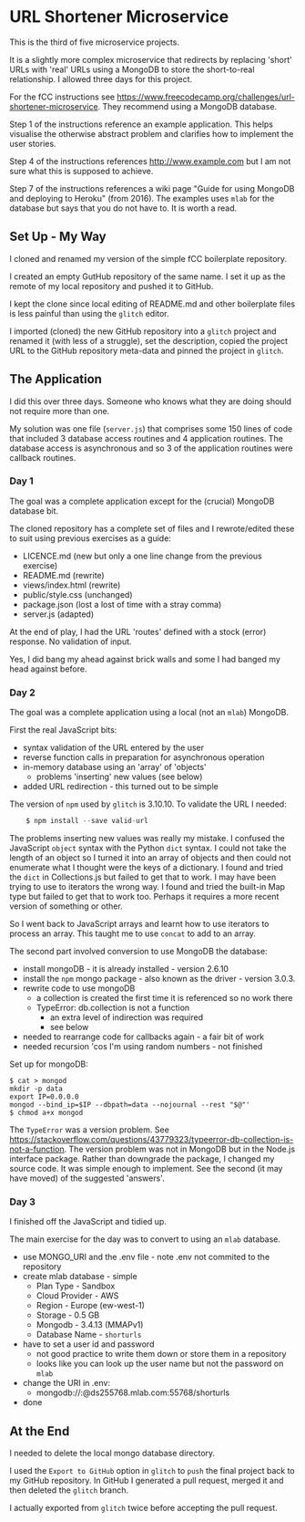 # URL Shortener Microservice

This is the third of five microservice projects.

It is a slightly more complex microservice that redirects by replacing 'short' URLs with 'real' URLs using a MongoDB to store the short-to-real relationship.
I allowed three days for this project.

For the fCC instructions see <https://www.freecodecamp.org/challenges/url-shortener-microservice>.
They recommend using a MongoDB database.

Step 1 of the instructions reference an example application.
This helps visualise the otherwise abstract problem and clarifies how to implement the user stories.

Step 4 of the instructions references <http://www.example.com> but I am not sure what this is supposed to achieve.

Step 7 of the instructions references a wiki page "Guide for using MongoDB and deploying to Heroku" (from 2016).
The examples uses `mlab` for the database but says that you do not have to.
It is worth a read.


## Set Up - My Way

I cloned and renamed my version of the simple fCC boilerplate repository.

I created an empty GutHub repository of the same name.
I set it up as the remote of my local repository and pushed it to GitHub.

I kept the clone since local editing of README.md and other boilerplate files is less painful than using the `glitch` editor.

I imported (cloned) the new GitHub repository into a `glitch` project and renamed it (with less of a struggle),
set the description, copied the project URL to the GitHub repository meta-data and pinned the project in `glitch`.

## The Application

I did this over three days.
Someone who knows what they are doing should not require more than one.

My solution was one file (`server.js`) that comprises some 150 lines of code that included 3 database access routines and 4 application routines.
The database access is asynchronous and so 3 of the application routines were callback routines.

### Day 1

The goal was a complete application except for the (crucial) MongoDB database bit.

The cloned repository has a complete set of files and I rewrote/edited these to suit using previous exercises as a guide:

  * LICENCE.md (new but only a one line change from the previous exercise)
  * README.md (rewrite)
  * views/index.html (rewrite)
  * public/style.css (unchanged)
  * package.json (lost a lost of time with a stray comma)
  * server.js (adapted)

At the end of play, I had the URL 'routes' defined with a stock (error) response.
No validation of input.

Yes, I did bang my ahead against brick walls and some I had banged my head against before.


### Day 2

The goal was a complete application using a local (not an `mlab`) MongoDB.

First the real JavaScript bits:

  * syntax validation of the URL entered by the user
  * reverse function calls in preparation for asynchronous operation
  * in-memory database using an 'array' of 'objects'
    * problems 'inserting' new values (see below)
  * added URL redirection - this turned out to be simple

The version of `npm` used by `glitch` is 3.10.10.
To validate the URL I needed:

```js
    $ npm install --save valid-url
```

The problems inserting new values was really my mistake.
I confused the JavaScript `object` syntax with the Python `dict` syntax.
I could not take the length of an object so I turned it into an array of objects
and then could not enumerate what I thought were the keys of a dictionary.
I found and tried the `dict` in Collections.js but failed to get that to work.
I may have been trying to use to iterators the wrong way.
I found and tried the built-in Map type but failed to get that to work too.
Perhaps it requires a more recent version of something or other.

So I went back to JavaScript arrays and learnt how to use iterators to process an array.
This taught me to use `concat` to add to an array.

The second part involved conversion to use MongoDB the database:

  * install mongoDB - it is already installed - version 2.6.10
  * install the `npm` mongo package - also known as the driver - version 3.0.3.
  * rewrite code to use mongoDB
    * a collection is created the first time it is referenced so no work there
    * TypeError: db.collection is not a function
        * an extra level of indirection was required
        * see below
  * needed to rearrange code for callbacks again - a fair bit of work
  * needed recursion 'cos I'm using random numbers - not finished

Set up for mongoDB:

    $ cat > mongod
    mkdir -p data
    export IP=0.0.0.0
    mongod --bind_ip=$IP --dbpath=data --nojournal --rest "$@"'
    $ chmod a+x mongod

The `TypeError` was a version problem.
See <https://stackoverflow.com/questions/43779323/typeerror-db-collection-is-not-a-function>.
The version problem was not in MongoDB but in the Node.js interface package.
Rather than downgrade the package, I changed my source code.
It was simple enough to implement.
See the second (it may have moved) of the suggested 'answers'.


### Day 3

I finished off the JavaScript and tidied up.

The main exercise for the day was to convert to using an `mlab` database.

  * use MONGO_URI and the .env file - note .env not commited to the repository
  * create mlab database - simple
    * Plan Type - Sandbox
    * Cloud Provider    - AWS
    * Region    - Europe (ew-west-1)
    * Storage   - 0.5 GB
    * Mongodb   - 3.4.13 (MMAPv1)
    * Database Name     - `shorturls`
  * have to set a user id and password
    * not good practice to write them down or store them in a repository
    * looks like you can look up the user name but not the password on `mlab`
  * change the URI in .env:
    * mongodb://<user-name>:<password>@ds255768.mlab.com:55768/shorturls
  * done


## At the End

I needed to delete the local mongo database directory.


I used the `Export to GitHub` option in `glitch` to `push` the final project back to my GitHub repository.
In GitHub I generated a pull request, merged it and then deleted the `glitch` branch.

I actually exported from `glitch` twice before accepting the pull request.
